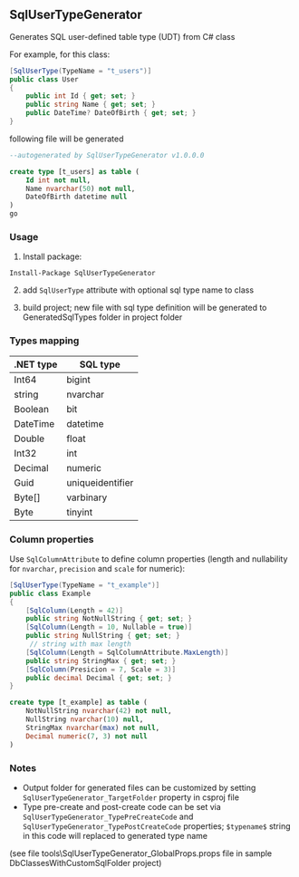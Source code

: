 ## SqlUserTypeGenerator
Generates SQL user-defined table type (UDT) from C# class


For example, for this class:

```csharp
[SqlUserType(TypeName = "t_users")]
public class User
{
	public int Id { get; set; }
	public string Name { get; set; }
	public DateTime? DateOfBirth { get; set; }
}

```

following file will be generated

```sql
--autogenerated by SqlUserTypeGenerator v1.0.0.0

create type [t_users] as table (
	Id int not null,
	Name nvarchar(50) not null,
	DateOfBirth datetime null
)
go

```
### Usage
1. Install package:
```
Install-Package SqlUserTypeGenerator
```
2. add ```SqlUserType``` attribute with optional sql type name to class

3. build project; new file with sql type definition will be generated to GeneratedSqlTypes folder in project folder

### Types mapping
| .NET type| SQL type|
|-------|--------|
| Int64 | bigint |
| string | nvarchar |
| Boolean | bit |
| DateTime | datetime |
| Double | float |
| Int32 | int |
| Decimal | numeric |
| Guid | uniqueidentifier |
| Byte[] | varbinary |
| Byte | tinyint |

### Column properties
Use ```SqlColumnAttribute``` to define column properties (length and nullability for ```nvarchar```,  ```precision``` and ```scale``` for numeric):
```csharp
[SqlUserType(TypeName = "t_example")]
public class Example
{
	[SqlColumn(Length = 42)]
	public string NotNullString { get; set; }
	[SqlColumn(Length = 10, Nullable = true)]
	public string NullString { get; set; }
	 // string with max length
	[SqlColumn(Length = SqlColumnAttribute.MaxLength)]
	public string StringMax { get; set; }
	[SqlColumn(Presicion = 7, Scale = 3)]
	public decimal Decimal { get; set; }
}

```
```sql
create type [t_example] as table ( 
	NotNullString nvarchar(42) not null,
	NullString nvarchar(10) null,
	StringMax nvarchar(max) not null,
	Decimal numeric(7, 3) not null
)
```


### Notes

* Output folder for generated files can be customized by setting ```SqlUserTypeGenerator_TargetFolder``` property in csproj file
* Type pre-create and post-create code can be set via ```SqlUserTypeGenerator_TypePreCreateCode``` and  ```SqlUserTypeGenerator_TypePostCreateCode``` properties; ```$typename$``` string in this code will replaced to generated type name

(see file tools\SqlUserTypeGenerator_GlobalProps.props file in sample DbClassesWithCustomSqlFolder project)
